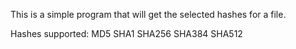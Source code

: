 This is a simple program that will get the selected hashes for a file.

Hashes supported:
MD5
SHA1
SHA256
SHA384
SHA512